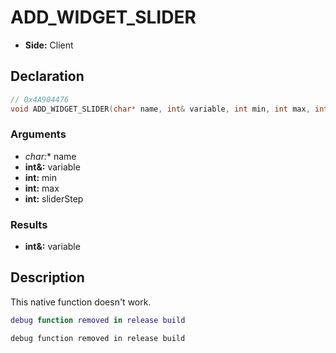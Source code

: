 # ADD_WIDGET_SLIDER
- **Side:** Client

## Declaration
```cpp
// 0x4A904476
void ADD_WIDGET_SLIDER(char* name, int& variable, int min, int max, int sliderStep);
```

### Arguments
- **char*:** name
- **int&:** variable
- **int:** min
- **int:** max
- **int:** sliderStep

### Results
- **int&:** variable

## Description
This native function doesn't work.

```lua
debug function removed in release build
```

```squirrel
debug function removed in release build
```